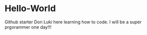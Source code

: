 # Hello-World
Github starter
Don Luki here learning how to code. I will be a super prgorammer one day!!!
